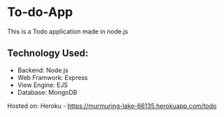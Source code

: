 # To-do-App
This is a Todo application made in node.js

## Technology Used:
* Backend: Node.js
* Web Framwork: Express
* View Engine: EJS
* Database: MongoDB

Hosted on: Heroku - https://murmuring-lake-66135.herokuapp.com/todo
